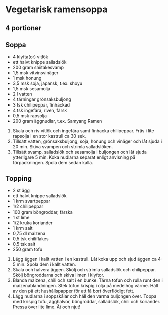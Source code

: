 # Vegetarisk ramensoppa
## 4 portioner

## Soppa
- 4 klyfta(or) vitlök
- ett halvt knippe salladslök
- 200 gram shiitakesvamp
- 1,5 msk vitvinsvinäger
- 1 msk honung
- 3,5 msk soja, japansk, t.ex. shoyu
- 1,5 msk sesamolja
- 2 l vatten
- 4 tärningar grönsaksbuljong
- 3 tsk chilipeppar, finhackad
- 4 tsk ingefära, riven, färsk
- 0,5 msk rapsolja
- 200 gram äggnudlar, t.ex. Samyang Ramen

1. Skala och riv vitlök och ingefära samt finhacka chilipeppar. Fräs i lite rapsolja i en stor kastrull ca 30 sek.
2. Tillsätt vatten, grönsaksbuljong, soja, honung och vinäger och låt sjuda i 20 min. Skiva svampen och strimla salladslöken.
3. Tillsätt svamp, salladslök och sesamolja i buljongen och låt sjuda ytterligare 5 min. Koka nudlarna separat enligt
   anvisning på förpackningen. Spola dem sedan kalla.

## Topping

- 2 st ägg
- ett halvt knippe salladslök
- 1 krm svartpeppar
- 1/2 chilipeppar
- 100 gram böngroddar, färska
- 1 st lime
- 1/2 kruka koriander
- 1 krm salt
- 0,75 dl maizena
- 0,5 tsk chiliflakes
- 0,5 tsk salt
- 250 gram tofu

1. Lägg äggen i kallt vatten i en kastrull. Låt koka upp och sjud äggen ca 4-5 min. Spola dem i kallt vatten.
2. Skala och halvera äggen. Skölj och strimla salladslök och chilipeppar. Skölj böngroddarna och skiva limen i klyftor.
3. Blanda maizena, chili och salt i en bunke. Tärna tofun och rulla runt den i maizenablandningen. Stek tofun krispig i
   olja på medelhög värme. Häll av den på ett hushållspapper för att få bort överflödigt fett.
4. Lägg nudlarna i soppskålar och häll den varma buljongen över. Toppa med krispig tofu, ägghalvor, böngroddar,
   salladslök, chili och koriander. Pressa över lite lime. Ät och njut!